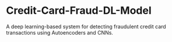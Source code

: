 # Credit-Card-Fraud-DL-Model
A deep learning-based system for detecting fraudulent credit card transactions using Autoencoders and CNNs.
